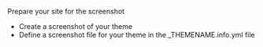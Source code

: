 Prepare your site for the screenshot

* Create a screenshot of your theme
* Define a screenshot file for your theme in the \_THEMENAME.info.yml file




